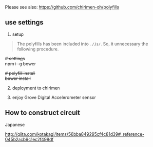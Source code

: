 Please see also: https://github.com/chirimen-oh/polyfills

## use settings

 1. setup

> The polyfills has been included into `./Js/`.
> So, it unnecessary the following procedure.

~~# settings~~    
~~npm i -g bower~~    

~~# polyfill install~~    
~~bower install~~    

 2. deployment to chirimen

 3. enjoy Grove Digital Accelerometer sensor

## How to construct circuit

Japanese

http://qiita.com/kotakagi/items/56bba849295cf4c81d39#_reference-045b2acb9c1ec2f498df

